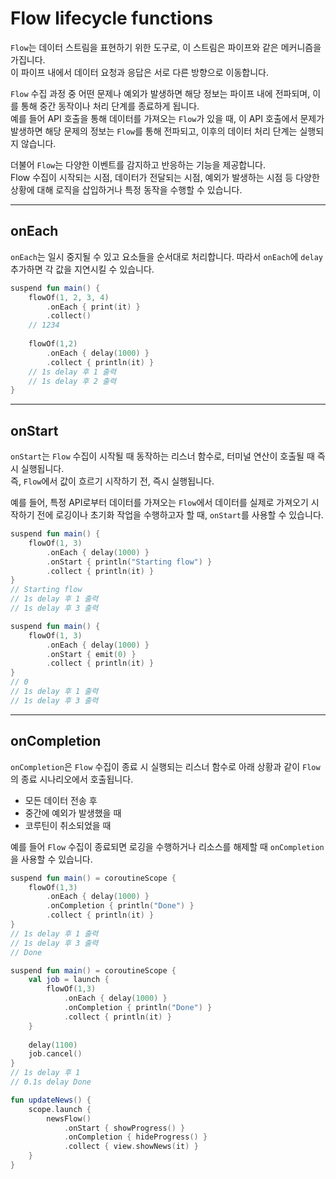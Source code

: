 # Flow lifecycle functions

`Flow`는 데이터 스트림을 표현하기 위한 도구로, 이 스트림은 파이프와 같은 메커니즘을 가집니다.  
이 파이프 내에서 데이터 요청과 응답은 서로 다른 방향으로 이동합니다.

`Flow` 수집 과정 중 어떤 문제나 예외가 발생하면 해당 정보는 파이프 내에 전파되며, 이를 통해 중간 동작이나 처리 단계를 종료하게 됩니다.  
예를 들어 API 호출을 통해 데이터를 가져오는 `Flow`가 있을 때, 이 API 호출에서 문제가 발생하면 해당 문제의 정보는 `Flow`를 통해 전파되고, 이후의 데이터 처리 단계는 실행되지 않습니다.

더불어 `Flow`는 다양한 이벤트를 감지하고 반응하는 기능을 제공합니다.  
Flow 수집이 시작되는 시점, 데이터가 전달되는 시점, 예외가 발생하는 시점 등 다양한 상황에 대해 로직을 삽입하거나 특정 동작을 수행할 수 있습니다.

---

## onEach

`onEach`는 일시 중지될 수 있고 요소들을 순서대로 처리합니다. 따라서 `onEach`에 `delay` 추가하면 각 값을 지연시킬 수 있습니다.

```kotlin
suspend fun main() {
    flowOf(1, 2, 3, 4)
        .onEach { print(it) }
        .collect() 
    // 1234
    
    flowOf(1,2)
        .onEach { delay(1000) }
        .collect { println(it) }
    // 1s delay 후 1 출력
    // 1s delay 후 2 출력
}
```

---

## onStart

`onStart`는 `Flow` 수집이 시작될 때 동작하는 리스너 함수로, 터미널 연산이 호출될 때 즉시 실행됩니다.  
즉, `Flow`에서 값이 흐르기 시작하기 전, 즉시 실행됩니다.

예를 들어, 특정 API로부터 데이터를 가져오는 `Flow`에서 데이터를 실제로 가져오기 시작하기 전에 로깅이나 초기화 작업을 수행하고자 할 때, `onStart`를 사용할 수 있습니다.

```kotlin
suspend fun main() {
    flowOf(1, 3)
        .onEach { delay(1000) }
        .onStart { println("Starting flow") }
        .collect { println(it) }
}
// Starting flow
// 1s delay 후 1 출력
// 1s delay 후 3 출력

suspend fun main() {
    flowOf(1, 3)
        .onEach { delay(1000) }
        .onStart { emit(0) }
        .collect { println(it) }
}
// 0
// 1s delay 후 1 출력
// 1s delay 후 3 출력
```

---

## onCompletion

`onCompletion`은 `Flow` 수집이 종료 시 실행되는 리스너 함수로 아래 상황과 같이 `Flow`의 종료 시나리오에서 호출됩니다.

- 모든 데이터 전송 후
- 중간에 예외가 발생했을 때
- 코루틴이 취소되었을 때 

예를 들어 `Flow` 수집이 종료되면 로깅을 수행하거나 리소스를 해제할 때 `onCompletion`을 사용할 수 있습니다.

```kotlin
suspend fun main() = coroutineScope {
    flowOf(1,3)
        .onEach { delay(1000) }
        .onCompletion { println("Done") }
        .collect { println(it) }
}
// 1s delay 후 1 출력
// 1s delay 후 3 출력
// Done

suspend fun main() = coroutineScope {
    val job = launch {
        flowOf(1,3)
            .onEach { delay(1000) }
            .onCompletion { println("Done") }
            .collect { println(it) }
    }
    
    delay(1100)
    job.cancel()
}
// 1s delay 후 1 
// 0.1s delay Done

fun updateNews() {
    scope.launch {
        newsFlow()
            .onStart { showProgress() }
            .onCompletion { hideProgress() }
            .collect { view.showNews(it) }
    }
}
```